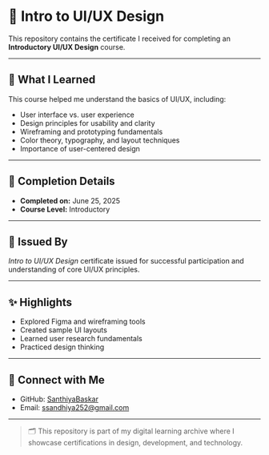 # 🎨 Intro to UI/UX Design

This repository contains the certificate I received for completing an **Introductory UI/UX Design** course.

---
## 🧠 What I Learned

This course helped me understand the basics of UI/UX, including:

- User interface vs. user experience
- Design principles for usability and clarity
- Wireframing and prototyping fundamentals
- Color theory, typography, and layout techniques
- Importance of user-centered design

---

## 📅 Completion Details

- **Completed on:** June 25, 2025  
- **Course Level:** Introductory

---

## 🏢 Issued By

*Intro to UI/UX Design* certificate issued for successful participation and understanding of core UI/UX principles.

---

## ✨ Highlights

- Explored Figma and wireframing tools
- Created sample UI layouts
- Learned user research fundamentals
- Practiced design thinking

---

## 🔗 Connect with Me

- GitHub: [SanthiyaBaskar](https://github.com/SanthiyaBaskar)
- Email: ssandhiya252@gmail.com

---

> 🗂️ This repository is part of my digital learning archive where I showcase certifications in design, development, and technology.

